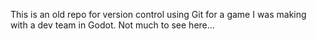 This is an old repo for version control using Git for a game I was making with a dev team in Godot. Not much to see here...
